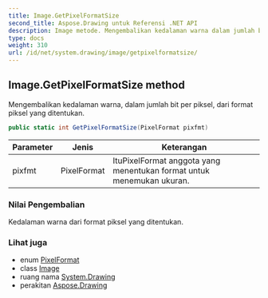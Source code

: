 ```yaml
---
title: Image.GetPixelFormatSize
second_title: Aspose.Drawing untuk Referensi .NET API
description: Image metode. Mengembalikan kedalaman warna dalam jumlah bit per piksel dari format piksel yang ditentukan.
type: docs
weight: 310
url: /id/net/system.drawing/image/getpixelformatsize/
---
```

## Image.GetPixelFormatSize method

Mengembalikan kedalaman warna, dalam jumlah bit per piksel, dari format piksel yang ditentukan.

```csharp
public static int GetPixelFormatSize(PixelFormat pixfmt)
```

| Parameter | Jenis | Keterangan |
| --- | --- | --- |
| pixfmt | PixelFormat | ItuPixelFormat anggota yang menentukan format untuk menemukan ukuran. |

### Nilai Pengembalian

Kedalaman warna dari format piksel yang ditentukan.

### Lihat juga

* enum [PixelFormat](../../../system.drawing.imaging/pixelformat/)
* class [Image](../)
* ruang nama [System.Drawing](../../image/)
* perakitan [Aspose.Drawing](../../../)


